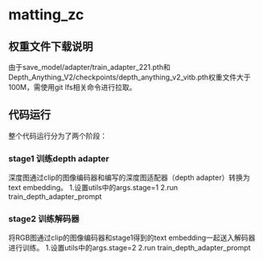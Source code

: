 # matting_zc

## 权重文件下载说明
由于save_model/adapter/train_adapter_221.pth和Depth_Anything_V2/checkpoints/depth_anything_v2_vitb.pth权重文件大于100M，需使用git lfs相关命令进行拉取。

## 代码运行
整个代码运行分为了两个阶段：

### stage1 训练depth adapter
深度图通过clip的图像编码器和编写的深度图适配器（depth adapter）转换为text embedding。
1.设置utils中的args.stage=1
2.run train_depth_adapter_prompt

### stage2 训练解码器
将RGB图通过clip的图像编码器和stage1得到的text embedding一起送入解码器进行训练。
1.设置utils中的args.stage=2
2.run train_depth_adapter_prompt
